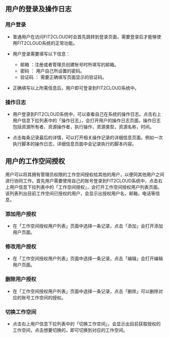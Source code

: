 ## 用户的登录及操作日志

### 用户登录

* 普通用户在访问FIT2CLOUD时会首先跳转到登录页面，需要登录后才能够使用FIT2CLOUD系统的正常功能。

* 用户登录需要填写以下信息：

  * 邮箱 ：注册或者管理员创建账号时所填写的邮箱。
  *  密码 ： 用户自己所设置的密码。
  *  验证码 ： 需要正确填写页面显示的验证码。

* 正确填写以上所需信息后，用户即可登录到FIT2CLOUD系统中。

### 操作日志

* 用户登录到FIT2CLOUD系统中，可以查看自己在系统的操作日志。点击右上用户信息下拉列表中的「操作日志」，会打开用户的操作日志页面。操作日志包括资源所有者、资源操作者，执行操作，资源类型，资源名称，时间。

* 点击每条记录最后的详情，可以打开相关操作记录的详细信息页面。例如一次执行脚本的操作日志，详细信息页面中会记录执行的脚本内容。

## 用户的工作空间授权

用户可以将其拥有管理员权限的工作空间授权给其他的用户，以便同其他用户之间进行协同工作。首先用户需要使用自己的账号登录到FIT2CLOUD系统中，点击右上用户信息下拉列表中的「工作空间授权」，会打开工作空间授权用户列表页面。该列表列出目前工作空间已授权的用户，会显示出授权用户名，邮箱，电话等信息。


### 添加用户授权

* 在「工作空间授权用户列表」页面中选择一条记录，点击「添加」会打开添加用户页面。

### 修改用户授权

* 在「工作空间授权用户列表」页面中选择一条记录，点击「编辑」会打开编辑用户页面。

### 删除用户授权

* 在「工作空间授权用户列表」页面中选择一条记录，点击「删除」可以删除对应的账号工作空间的授权。

### 切换工作空间

* 点击右上用户信息下拉列表中的「切换工作空间」，会显示出目前获取授权的工作空间，点击想要切换的，即可切换到对应的工作空间。
